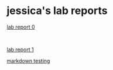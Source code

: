 # jessica's lab reports

[lab report 0](https://qujessica2048.github.io/cse15l-lab-reports/lab-report-0.html)

&nbsp;

[lab report 1](https://qujessica2048.github.io/cse15l-lab-reports/lab-report-1.html)

[markdown testing](https://qujessica2048.github.io/cse15l-lab-reports/rando.html)